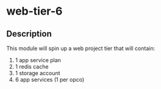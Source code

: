 # web-tier-6

## Description

This module will spin up a web project tier that will contain:
1. 1 app service plan
2. 1 redis cache
3. 1 storage account
4. 6 app services (1 per opco)